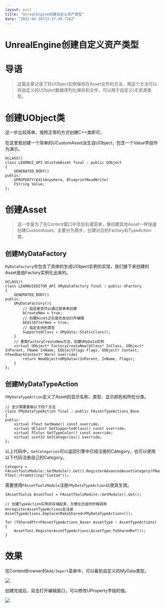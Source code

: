 ```yaml
---
layout: post
title: "UnrealEngine创建自定义资产类型"
date: "2022-04-16T23:17:49.726Z"
---
```

UnrealEngine创建自定义资产类型
=====================

导语
==

> 这篇文章记录了将UObject实例保存在Asset文件的方法，用这个方法可以将自定义的UObject数据序列化保存到文件，可以用于自定义UE资源类型。

创建UObject类
==========

这一步比较简单，按照正常的方式创建C++类即可。

在这里我创建一个简单的UCustomAsset派生自UObject，包含一个Value字段作为演示。

    UCLASS()
    class LEARNUI_API UCustomAsset final : public UObject
    {
    	GENERATED_BODY()
    public:
    	UPROPERTY(EditAnywhere, BlueprintReadWrite)
    	FString Value;
    };
    

创建Asset
=======

> 这一步是为了在Content窗口中添加右键菜单，像创建其他Asset一样快速创建CustomAsset。主要分为两步，创建对应的Factory和TypeAction类。

创建MyDataFactory
---------------

`MyDataFactory`中包含了具体的生成UObject实例的实现，我们接下来创建的Asset是由Factory实例化出来的。

    UCLASS()
    class LEARNUIEDITOR_API UMyDataFactory final : public UFactory
    {
    	GENERATED_BODY()
    public:
    	UMyDataFactory(){
            // 指定是否可以通过菜单来创建
            bCreateNew = true;
            // 创建Asset之后是否自动打开编辑
            bEditAfterNew = true;
            // 指定支持的类型
            SupportedClass = UMyData::StaticClass();
        }
        // 重载FactoryCreateNew方法，创建UMyData实例
    	virtual UObject* FactoryCreateNew(UClass* InClass, UObject* InParent, FName InName, EObjectFlags Flags, UObject* Context, FFeedbackContext* Warn) override{
    	    return NewObject<UMyData>(InParent, InName, Flags);
        }
    };
    

创建MyDataTypeAction
------------------

`FMyDataTypeAction`定义了Asset的显示名称、类型、显示颜色和所在分类。

    // 至少需要重载以下四个方法
    class FMyDataTypeAction final : public FAssetTypeActions_Base
    {
    public:
    	virtual FText GetName() const override;
    	virtual UClass* GetSupportedClass() const override;
    	virtual FColor GetTypeColor() const override;
    	virtual uint32 GetCategories() override;
    };
    

以上代码中，`GetCategories`可以返回引擎中已经注册的Category，也可以使用以下代码注册自己的Category。

    Category = FAssetToolsModule::GetModule().Get().RegisterAdvancedAssetCategory(FName("Custom"), FText::FromString("Custom"));
    

需要使用`FAssetToolsModule`注册`FMyDataTypeAction`以使其生效。

    IAssetTools& AssetTool = FAssetToolsModule::GetModule().Get();
    
    // 创建TypeAction实例并存储起来，方便在合适的时候调用UnregisterAssetTypeActions反注册
    AssetTypeActions.Emplace(MakeShared<FMyDataTypeAction>());
    
    for (TSharedPtr<FAssetTypeActions_Base> AssetType : AssetTypeActions)
    {
    	AssetTool.RegisterAssetTypeActions(AssetType.ToSharedRef());
    }
    

效果
==

在ContentBrowser的`Add/Import`菜单中，可以看到自定义的MyData类型。

![](https://picgo-1251759020.cos.ap-guangzhou.myqcloud.com/202204162015627.png)

创建完成后，双击打开编辑窗口，可以修改UProperty字段的值。

![](https://picgo-1251759020.cos.ap-guangzhou.myqcloud.com/202204162017147.png)